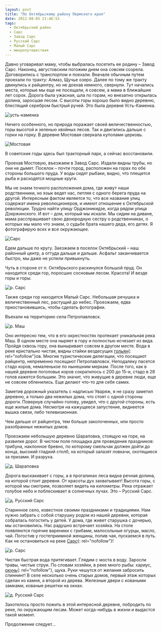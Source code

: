```yaml
---
layout: post
title: "По Октябрьскому району Пермского края"
date: 2012-08-05 21:46:53
tags:
  - Октябрьский район
  - Сарс
  - Завод Сарс
  - Русский Сарс
  - Малый Сарс
  - микропутешествия
---
```

Давно уговаривал маму, чтобы выбралась посетить ее родину – Завод Сарс.
Наконец, августовским погожим днем она совсем созрела. Договорились с
транспортом и поехали. Вначале обычным путем проехали по тракту: Алмаз,
Щучье озеро. Далее по тому же тракту двинулись к райцентру, но не доехав
немного, свернули. Тут начались места, которые мы еще не посещали, я
совсем, а мама в ближайшие лет сорок. Дорога была ужасная, шла по горам,
но внезапно открылась долина, заросшая лесом. С высоты горы хорошо было
видно деревню, блестящий серебром быстрый ручей. Это была деревня
Усть-Каменка.

![усть-каменка](http://fishingguru.ru/uploads/images/00/00/01/2012/08/05/dc24c8.jpg)

Ничего особенного, но природа поражает своей величественностью, горы
высотой и зеленью хвойных лесов. Так и двигались дальше с горки на
горку. В деревне Мостовая сверкала куполами церковь.

![Мостовая](http://fishingguru.ru/uploads/images/00/00/01/2012/08/05/97e7f3.jpg)

В советские годы здесь был тракторный парк, а сейчас восстановили.

Проехав Мостовую, въезжаем в Завод Сарс. Издали видны трубы, но они не
дымят. Поселок – почти город, расположен на горах по обе стороны
большого пруда. У воды сидят рыбаки, видно, что плещется рыба и
расходятся мощные круги.

Мы не знаем точного расположения дома, где живут наши родственники, но
язык ведет нас, петляя с одного берега пруда на другой. Интересным
фактом является то, что все названия улиц содержат имена революционеров,
и имеют отношение к Октябрьской революции. Трудно найти улицу
Орджоникидзе, когда рядом улица Дзержинского. И вот – дом, который мы
искали. Мы сидим на диване, мама расспрашивает свою двоюродную сестру о
родственниках, о которых мы мало что знаем, о судьбе брата нашего деда,
его детях. Я фотографирую всех и все окружающее.

![Сарс](http://fishingguru.ru/uploads/images/00/00/01/2012/08/05/080284.jpg)

Едем дальше по кругу. Заезжаем в поселок Октябрьский – наш районный
центр, а оттуда дальше и дальше. Асфальт заканчивается быстро, мы даже
не успели привыкнуть.

Чуть в стороне от п. Октябрьского раскинулся большой пруд. Он находится
среди гор, поросших сосновым лесом. Красота! И везде горы и горы.

![р.
Сарс](http://fishingguru.ru/uploads/images/00/00/01/2012/08/05/75848e.jpg)

Также среди гор находится Малый Сарс. Небольшая речушка и величественный
лес, растущий до небес. Проезжаем, едва приостановившись, чтобы сделать
фотографии.

Въехали на территорию села Петропавловск.

![р.
Маш](http://fishingguru.ru/uploads/images/00/00/01/2012/08/05/8f672b.jpg)

Оно интересно тем, что в его окрестностях протекает уникальная река Маш.
В одном месте она ныряет в гору и полностью исчезает из вида. Пройдя
сквозь гору, она выныривает совсем в другом месте. Вода в реке
кристально чистая, видны стайки вездесущих [гольян][1]{:
rel="nofollow"}ов. Многие туристические делегации, что посещают
райцентр, непременно посещают Петропавловск. Неподалеку пасется стадо
коров, немаленькое по нынешним меркам. После того, как в нашей деревне
поголовье коров сократилось с 200 до 15-и, стадо в 28 голов кажется
большим. Это значит, что живущие в деревне люди, еще не совсем
обленились. Еще делают что-то для себя самих.

Заметив дорожный указатель с надписью Уваряж, я не сразу заметил
деревню, а только два нежилых дома, что стоят с одной стороны дороги.
Повернув случайно голову, увидел, что с другой стороны, есть еще жилые
дома. Несмотря на кажущееся запустение, виднеется вышка связи, либо
телевизионная.

Чем дальше от райцентра, тем больше заколоченных, или просто разобранных
нежилых домов.

Проезжаем небольшую деревню Шараповка, стоящую на горе, на развилке
дорог. В чистом поле площадка для проведения праздников: трибуна,
наклонное бревно, по которому смельчак должен дойти до конца, высокий
гладкий столб, на который залазят ловкачи, охотящиеся за призами. И
разруха.

![д.
Шараповка](http://fishingguru.ru/uploads/images/00/00/01/2012/08/05/c4da07.jpg)

Дорога выскакивает с горы, а в прогалинах леса видна речная долина, на
которой стоит деревня. От красоты дух захватывает! Высота горы, с
которой мы смотрим, позволяет видеть на километры. Река отражает голубое
небо и поблескивает в солнечных лучах. Это – Русский Сарс.

![д. Русский
Сарс](http://fishingguru.ru/uploads/images/00/00/01/2012/08/05/a0ef17.jpg)

Старинное село, известное своими праздниками и традициями. Нам нужно
забрать с собой старушку родом из нашей деревни, которая собралась
погостить у детей. У дома, где живет старушка с дочерью, мы
остановились. Нас радушно встречает хозяйка. На столе появляются горячие
вареники с грибами, малосольные огурцы, масло, чай. Погостив у
гостеприимной женщины, попив чая, пускаемся в путь. Как не остановиться
на реке [Сарс][2]{: rel="nofollow"}!

![р.
Сарс](http://fishingguru.ru/uploads/images/00/00/01/2012/08/05/0a9fe5.jpg)

Чистая быстрая вода притягивает. Глядим с моста в воду. Заросли травы,
чистые струи. По словам хозяйки, в реке много рыбы: хариус, [окунь][3]{:
rel="nofollow"}, щука. Руки чешутся от желания забросить спиннинг! В
селе несколько очень старых домов, первый этаж которых сделан из камня,
а второй из дерева. Железные двери с коваными замками, кованые решетки
на окнах.

![д. Русский
Сарс](http://fishingguru.ru/uploads/images/00/00/01/2012/08/05/775414.jpg)

Захотелось просто пожить в этой интересной деревне, побродить по реке,
по окружающим лесам. Может когда-нибудь в жизни и выдастся такой момент.

Продолжение следует…

[1]: http://fishingguru.ru/blog/riba_osobennosti/71.html
[2]: http://fishingguru.ru/blog/Ribalka_dlia_vseh/136.html
[3]: http://fishingguru.ru/blog/riba_osobennosti/58.html

